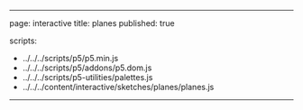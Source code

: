 
---
page: interactive
title: planes
published: true

scripts:
  - ../../../scripts/p5/p5.min.js
  - ../../../scripts/p5/addons/p5.dom.js
  - ../../../scripts/p5-utilities/palettes.js
  - ../../../content/interactive/sketches/planes/planes.js
---

<div id="sketch" class="pl-5">
  <div id="planes-holder">
  </div>
</div>
